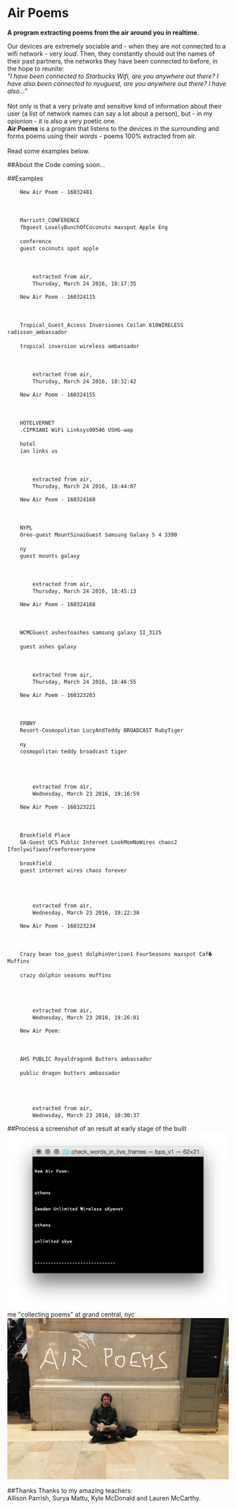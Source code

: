# Air Poems
**A program extracting poems from the air around you in realtime.**

Our devices are extremely sociable and - when they are not connected to a wifi network - very *loud*. Then, they constantly should out the names of their past partners, the networks they have been connected to before, in the hope to reunite:<br>*"I have been connected to Starbucks Wifi, are you anywhere out there? I have also been connected to nyuguest, are you anywhere out there? I have also..."*<br>
<br>
Not only is that a very private and sensitive kind of information about their user (a list of network names can say a lot about a person), but - in my opionion - it is also a very poetic one.<br>**Air Poems** is a program that listens to the devices in the surrounding and forms poems using their *words* - poems 100% extracted from air.<br><br>Read some examples below.

##About the Code
coming soon...

##Examples

``` 
	New Air Poem - 16032481



	Marriott_CONFERENCE 
	fbguest LovelyBunchOfCoconuts maxspot Apple Eng 

	conference 
	guest coconuts spot apple 



		extracted from air,
		Thursday, March 24 2016, 18:17:35
```
```
	New Air Poem - 160324115



	Tropical_Guest_Access Inversiones Ceilan 610WIRELESS radisson_ambassador 

	tropical inversion wireless ambassador 



		extracted from air,
		Thursday, March 24 2016, 18:32:42
```
```
	New Air Poem - 160324155



	HOTELVERNET 
	.CIPRIANI WiFi Linksys00546 USHG-wap 

	hotel 
	ian links us 



		extracted from air,
		Thursday, March 24 2016, 18:44:07
```
```
	New Air Poem - 160324160



	NYPL 
	Oreo-guest MountSinaiGuest Samsung Galaxy S 4 3390 

	ny 
	guest mounts galaxy 



		extracted from air,
		Thursday, March 24 2016, 18:45:13
```
```
	New Air Poem - 160324168



	WCMCGuest ashestoashes samsung galaxy II_3125 

	guest ashes galaxy 



		extracted from air,
		Thursday, March 24 2016, 18:46:55
```
```
	New Air Poem - 160323203



	FRBNY 
	Resort-Cosmopolitan LucyAndTeddy BROADCAST RubyTiger 

	ny 
	cosmopolitan teddy broadcast tiger 




		extracted from air,
		Wednesday, March 23 2016, 19:16:59
```
```
	New Air Poem - 160323221



	Brookfield Place 
	GA-Guest UCS Public Internet LookMomNoWires chaos2 Ifonlywifiwasfreeforeveryone 

	brookfield 
	guest internet wires chaos forever 




		extracted from air,
		Wednesday, March 23 2016, 19:22:38
```
```
	New Air Poem - 160323234



	Crazy bean too_guest dolphinVerizon1 FourSeasons maxspot Caf� Muffins 

	crazy dolphin seasons muffins 




		extracted from air,
		Wednesday, March 23 2016, 19:26:01
```
```
	New Air Poem:



	AHS PUBLIC Royaldragon6 Butters ambassador 

	public dragon butters ambassador 




		extracted from air,
		Wednesday, March 23 2016, 10:30:37
```



##Process
a screenshot of an result at early stage of the built
![in progress](https://github.com/leoneckert/air-poems/blob/master/in_progress_result.png)
me "collecting poems" at grand central, nyc
![grand central](https://github.com/leoneckert/air-poems/blob/master/grand_central.jpg)

##Thanks
Thanks to my amazing teachers:<br> Allison Parrish, Surya Mattu, Kyle McDonald and Lauren McCarthy.